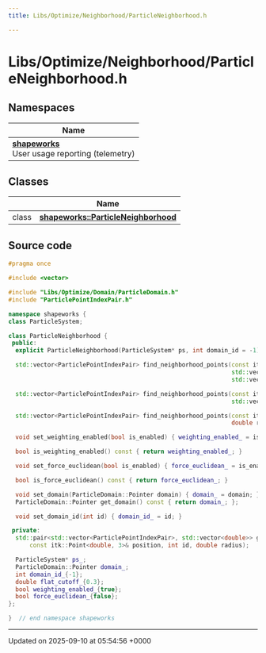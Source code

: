 ```yaml
---
title: Libs/Optimize/Neighborhood/ParticleNeighborhood.h

---
```


# Libs/Optimize/Neighborhood/ParticleNeighborhood.h



## Namespaces

| Name           |
| -------------- |
| **[shapeworks](../Namespaces/namespaceshapeworks.md)** <br>User usage reporting (telemetry)  |

## Classes

|                | Name           |
| -------------- | -------------- |
| class | **[shapeworks::ParticleNeighborhood](../Classes/classshapeworks_1_1ParticleNeighborhood.md)**  |




## Source code

```cpp
#pragma once

#include <vector>

#include "Libs/Optimize/Domain/ParticleDomain.h"
#include "ParticlePointIndexPair.h"

namespace shapeworks {
class ParticleSystem;

class ParticleNeighborhood {
 public:
  explicit ParticleNeighborhood(ParticleSystem* ps, int domain_id = -1) : ps_(ps), domain_id_(domain_id) {}

  std::vector<ParticlePointIndexPair> find_neighborhood_points(const itk::Point<double, 3>& position, int id,
                                                               std::vector<double>& weights,
                                                               std::vector<double>& distances, double radius);

  std::vector<ParticlePointIndexPair> find_neighborhood_points(const itk::Point<double, 3>& position, int id,
                                                               std::vector<double>& weights, double radius);

  std::vector<ParticlePointIndexPair> find_neighborhood_points(const itk::Point<double, 3>& position, int id,
                                                               double radius);

  void set_weighting_enabled(bool is_enabled) { weighting_enabled_ = is_enabled; }

  bool is_weighting_enabled() const { return weighting_enabled_; }

  void set_force_euclidean(bool is_enabled) { force_euclidean_ = is_enabled; }

  bool is_force_euclidean() const { return force_euclidean_; }

  void set_domain(ParticleDomain::Pointer domain) { domain_ = domain; };
  ParticleDomain::Pointer get_domain() const { return domain_; };

  void set_domain_id(int id) { domain_id_ = id; }

 private:
  std::pair<std::vector<ParticlePointIndexPair>, std::vector<double>> get_points_in_sphere(
      const itk::Point<double, 3>& position, int id, double radius);

  ParticleSystem* ps_;
  ParticleDomain::Pointer domain_;
  int domain_id_{-1};
  double flat_cutoff_{0.3};
  bool weighting_enabled_{true};
  bool force_euclidean_{false};
};

}  // end namespace shapeworks
```


-------------------------------

Updated on 2025-09-10 at 05:54:56 +0000
